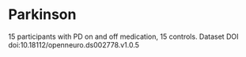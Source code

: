 # Parkinson
15 participants with PD on and off medication, 15 controls. Dataset DOI doi:10.18112/openneuro.ds002778.v1.0.5
